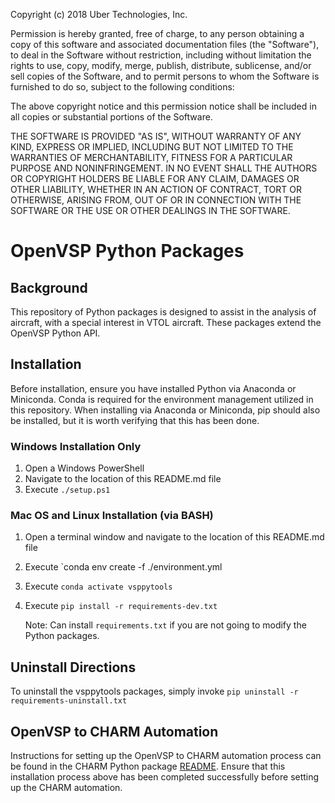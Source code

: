 Copyright (c) 2018 Uber Technologies, Inc.

Permission is hereby granted, free of charge, to any person obtaining a copy
of this software and associated documentation files (the "Software"), to deal
in the Software without restriction, including without limitation the rights
to use, copy, modify, merge, publish, distribute, sublicense, and/or sell
copies of the Software, and to permit persons to whom the Software is
furnished to do so, subject to the following conditions:

The above copyright notice and this permission notice shall be included in
all copies or substantial portions of the Software.

THE SOFTWARE IS PROVIDED "AS IS", WITHOUT WARRANTY OF ANY KIND, EXPRESS OR
IMPLIED, INCLUDING BUT NOT LIMITED TO THE WARRANTIES OF MERCHANTABILITY,
FITNESS FOR A PARTICULAR PURPOSE AND NONINFRINGEMENT. IN NO EVENT SHALL THE
AUTHORS OR COPYRIGHT HOLDERS BE LIABLE FOR ANY CLAIM, DAMAGES OR OTHER
LIABILITY, WHETHER IN AN ACTION OF CONTRACT, TORT OR OTHERWISE, ARISING FROM,
OUT OF OR IN CONNECTION WITH THE SOFTWARE OR THE USE OR OTHER DEALINGS IN
THE SOFTWARE.

# OpenVSP Python Packages

## Background

This repository of Python packages is designed to assist in the analysis of
aircraft, with a special interest in VTOL aircraft.  These packages extend the
OpenVSP Python API.

## Installation

Before installation, ensure you have installed Python via Anaconda or
Miniconda.  Conda is required for the environment management utilized in this
repository.  When installing via Anaconda or Miniconda, pip should also be
installed, but it is worth verifying that this has been done.

### Windows Installation Only

1. Open a Windows PowerShell
2. Navigate to the location of this README.md file
3. Execute `./setup.ps1`

### Mac OS and Linux Installation (via BASH)

1. Open a terminal window and navigate to the location of this README.md file
2. Execute `conda env create -f ./environment.yml
3. Execute `conda activate vsppytools`
4. Execute `pip install -r requirements-dev.txt`

   Note: Can install `requirements.txt` if you are not going to modify the Python
   packages.

## Uninstall Directions

To uninstall the vsppytools packages, simply invoke `pip uninstall -r
requirements-uninstall.txt`

## OpenVSP to CHARM Automation

Instructions for setting up the OpenVSP to CHARM automation process can be found
in the CHARM Python package [README](./CHARM/README.md).  Ensure that this
installation process above has been completed successfully before setting up the
CHARM automation.
